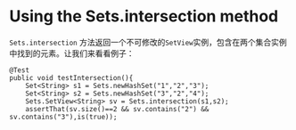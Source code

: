 # Using the Sets.intersection method
`Sets.intersection` 方法返回一个不可修改的`SetView`实例，包含在两个集合实例中找到的元素。让我们来看看例子：

```
@Test
public void testIntersection(){
    Set<String> s1 = Sets.newHashSet("1","2","3");
    Set<String> s2 = Sets.newHashSet("3","2","4");
    Sets.SetView<String> sv = Sets.intersection(s1,s2);
    assertThat(sv.size()==2 && sv.contains("2") && sv.contains("3"),is(true));
```
